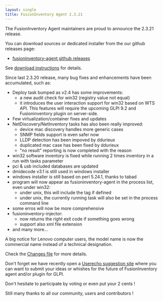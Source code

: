 ```yaml
---
layout: single
title: FusionInventory Agent 2.3.21
---
```


The FusionInventory Agent maintainers are proud to announce the 2.3.21 release.

You can download sources or dedicated installer from the our github releases page:

* [fusioninventory-agent github releases](https://github.com/fusioninventory/fusioninventory-agent/releases/tag/2.3.21)

See [download instructions](https://forge.fusioninventory.org/documentation/%20FusionInventory_agent/%20%20%20Installation/windows/) for details.

Since last 2.3.20 release, many bug fixes and enhancements have been accumulated, such as:

- Deploy task bumped as v2.4 has some improvements:
  - a new audit check for win32 (registry value not equal)
  - it introduces the user interaction support for win32 based on WTS API.
    This features will require the upcoming GLPI 9.2 and Fusioninventory plugin on server-side.
- Few virtualization/container fixes and updates
- NetDiscovery/NetInventory tasks has also been really improved:
  - device mac discovery handles more generic cases
  - SNMP fields support is even safer now
  - LLDP detection has been impoved by ddurieux
  - duplicated mac case has been fixed by ddurieux
  - "no result" reporting is now completed with the reason
- win32 software inventory is fixed while running 2 times inventory in a run with tasks parameter
- pci & usb included databases are updated
- dmidecode v3.1 is still used in windows installer
- windows installer is still based on perl 5.24.1, thanks to tabad
- program will now appear as fusioninventory-agent in the process list, even under win32:
  - under unix, this will include the tag if defined
  - under unix, the currently running task will also be set in the process command line
- some erros will now be more comprehensive
- fusioninventory-injector:
  - now returns the right exit code if something goes wrong
  - support also xml file extension
- and many more...

A big notice for Lenovo computer users, the model name is now the commercial name instead of a technical designation.

Check the [Changes file](https://github.com/fusioninventory/fusioninventory-agent/blob/2.3.21/Changes) for more details.

Don't forget we have recently open a [Userecho suggestion site](http://fusioninventory.userecho.com/) where you can want to submit your ideas or whishes for the future of FusionInventory agent and/or plugin for GLPI.

Don't hesitate to participate by voting or even put your 2 cents !

Still many thanks to all our community, users and contributors !
